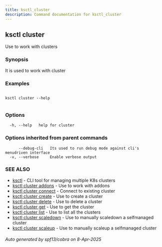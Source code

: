 ```yaml
---
title: ksctl_cluster
description: Command documentation for ksctl_cluster
---
```


## ksctl cluster

Use to work with clusters

### Synopsis

It is used to work with cluster

### Examples

```

ksctl cluster --help
		
```

### Options

```
  -h, --help   help for cluster
```

### Options inherited from parent commands

```
      --debug-cli   Its used to run debug mode against cli's menudriven interface
  -v, --verbose     Enable verbose output
```

### SEE ALSO

* [ksctl](ksctl.md)	 - CLI tool for managing multiple K8s clusters
* [ksctl cluster addons](ksctl_cluster_addons.md)	 - Use to work with addons
* [ksctl cluster connect](ksctl_cluster_connect.md)	 - Connect to existing cluster
* [ksctl cluster create](ksctl_cluster_create.md)	 - Use to create a cluster
* [ksctl cluster delete](ksctl_cluster_delete.md)	 - Use to delete a cluster
* [ksctl cluster get](ksctl_cluster_get.md)	 - Use to get the cluster
* [ksctl cluster list](ksctl_cluster_list.md)	 - Use to list all the clusters
* [ksctl cluster scaledown](ksctl_cluster_scaledown.md)	 - Use to manually scaledown a selfmanaged cluster
* [ksctl cluster scaleup](ksctl_cluster_scaleup.md)	 - Use to manually scaleup a selfmanaged cluster

###### Auto generated by spf13/cobra on 8-Apr-2025
